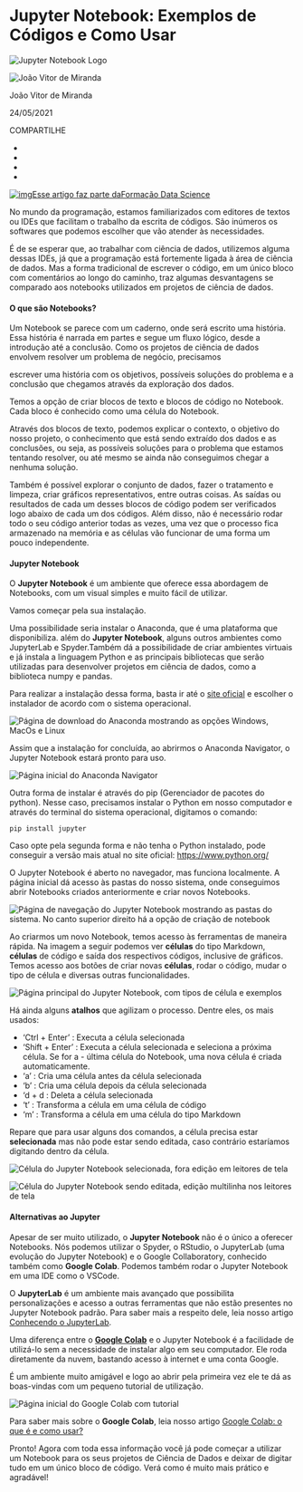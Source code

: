 # Jupyter Notebook: Exemplos de Códigos e Como Usar

![Jupyter Notebook Logo](https://www.alura.com.br/artigos/assets/conhecendo-o-jupyter-notebook/img-01.png)

![João Vitor de Miranda](https://github.com/Joaovmir.png?size=200&d=https%3A%2F%2Fwww.gravatar.com%2Favatar%2F2cdc9f19f0cdbd5250eaabade88effee.png%3Fr%3DPG%26size%3D200x200%26date%3D2021-12-12%26d%3Dhttps%253A%252F%252Fcursos.alura.com.br%252Fassets%252Fimages%252Fforum%252Favatar_j.png)

João Vitor de Miranda

24/05/2021

COMPARTILHE

- 
- 
- 
- 

[![img](https://www.alura.com.br/assets/api/formacoes/categorias/data-science.svg)Esse artigo faz parte daFormação Data Science](https://www.alura.com.br/formacao-data-science)



No mundo da programação, estamos familiarizados com editores de textos ou IDEs que facilitam o trabalho da escrita de códigos. São inúmeros os softwares que podemos escolher que vão atender às necessidades.

É de se esperar que, ao trabalhar com ciência de dados, utilizemos alguma dessas IDEs, já que a programação está fortemente ligada à área de ciência de dados. Mas a forma tradicional de escrever o código, em um único bloco com comentários ao longo do caminho, traz algumas desvantagens se comparado aos notebooks utilizados em projetos de ciência de dados.

#### O que são Notebooks?

Um Notebook se parece com um caderno, onde será escrito uma história. Essa história é narrada em partes e segue um fluxo lógico, desde a introdução até a conclusão. Como os projetos de ciência de dados envolvem resolver um problema de negócio, precisamos

escrever uma história com os objetivos, possíveis soluções do problema e a conclusão que chegamos através da exploração dos dados.

Temos a opção de criar blocos de texto e blocos de código no Notebook. Cada bloco é conhecido como uma célula do Notebook.

Através dos blocos de texto, podemos explicar o contexto, o objetivo do nosso projeto, o conhecimento que está sendo extraído dos dados e as conclusões, ou seja, as possíveis soluções para o problema que estamos tentando resolver, ou até mesmo se ainda não conseguimos chegar a nenhuma solução.

Também é possível explorar o conjunto de dados, fazer o tratamento e limpeza, criar gráficos representativos, entre outras coisas. As saídas ou resultados de cada um desses blocos de código podem ser verificados logo abaixo de cada um dos códigos. Além disso, não é necessário rodar todo o seu código anterior todas as vezes, uma vez que o processo fica armazenado na memória e as células vão funcionar de uma forma um pouco independente.

#### Jupyter Notebook

O **Jupyter Notebook** é um ambiente que oferece essa abordagem de Notebooks, com um visual simples e muito fácil de utilizar.

Vamos começar pela sua instalação.

Uma possibilidade seria instalar o Anaconda, que é uma plataforma que disponibiliza. além do **Jupyter Notebook**, alguns outros ambientes como JupyterLab e Spyder.Também dá a possibilidade de criar ambientes virtuais e já instala a linguagem Python e as principais bibliotecas que serão utilizadas para desenvolver projetos em ciência de dados, como a biblioteca numpy e pandas.

Para realizar a instalação dessa forma, basta ir até o [site oficial](https://www.anaconda.com/products/individual) e escolher o instalador de acordo com o sistema operacional.

![Página de download do Anaconda mostrando as opções Windows, MacOs e Linux](https://www.alura.com.br/artigos/assets/conhecendo-o-jupyter-notebook/img-02.png)

Assim que a instalação for concluída, ao abrirmos o Anaconda Navigator, o Jupyter Notebook estará pronto para uso.

![Página inicial do Anaconda Navigator](https://www.alura.com.br/artigos/assets/conhecendo-o-jupyter-notebook/img-03.png)

Outra forma de instalar é através do pip (Gerenciador de pacotes do python). Nesse caso, precisamos instalar o Python em nosso computador e através do terminal do sistema operacional, digitamos o comando:

```
pip install jupyter
```

Caso opte pela segunda forma e não tenha o Python instalado, pode conseguir a versão mais atual no site oficial: https://www.python.org/

O Jupyter Notebook é aberto no navegador, mas funciona localmente. A página inicial dá acesso às pastas do nosso sistema, onde conseguimos abrir Notebooks criados anteriormente e criar novos Notebooks.

![Página de navegação do Jupyter Notebook mostrando as pastas do sistema. No canto superior direito há a opção de criação de notebook](https://www.alura.com.br/artigos/assets/conhecendo-o-jupyter-notebook/img-04.png)

Ao criarmos um novo Notebook, temos acesso às ferramentas de maneira rápida. Na imagem a seguir podemos ver **células** do tipo Markdown, **células** de código e saída dos respectivos códigos, inclusive de gráficos. Temos acesso aos botões de criar novas **células**, rodar o código, mudar o tipo de célula e diversas outras funcionalidades.

![Página principal do Jupyter Notebook, com tipos de célula e exemplos](https://www.alura.com.br/artigos/assets/conhecendo-o-jupyter-notebook/img-05.png)

Há ainda alguns **atalhos** que agilizam o processo. Dentre eles, os mais usados:

- ‘Ctrl + Enter’ : Executa a célula selecionada
- ‘Shift + Enter’ : Executa a célula selecionada e seleciona a próxima célula. Se for a - última célula do Notebook, uma nova célula é criada automaticamente.
- ‘a’ : Cria uma célula antes da célula selecionada
- ‘b’ : Cria uma célula depois da célula selecionada
- ‘d + d : Deleta a célula selecionada
- ‘t’ : Transforma a célula em uma célula de código
- ‘m’ : Transforma a célula em uma célula do tipo Markdown

Repare que para usar alguns dos comandos, a célula precisa estar **selecionada** mas não pode estar sendo editada, caso contrário estaríamos digitando dentro da célula.

![Célula do Jupyter Notebook selecionada, fora edição em leitores de tela](https://www.alura.com.br/artigos/assets/conhecendo-o-jupyter-notebook/img-06.png)

![Célula do Jupyter Notebook sendo editada, edição multilinha nos leitores de tela](https://www.alura.com.br/artigos/assets/conhecendo-o-jupyter-notebook/img-07.png)

#### Alternativas ao Jupyter

Apesar de ser muito utilizado, o **Jupyter Notebook** não é o único a oferecer Notebooks. Nós podemos utilizar o Spyder, o RStudio, o JupyterLab (uma evolução do Jupyter Notebook) e o Google Collaboratory, conhecido também como **Google Colab**. Podemos também rodar o Jupyter Notebook em uma IDE como o VSCode.

O **JupyterLab** é um ambiente mais avançado que possibilita personalizações e acesso a outras ferramentas que não estão presentes no Jupyter Notebook padrão. Para saber mais a respeito dele, leia nosso artigo [Conhecendo o JupyterLab](https://www.alura.com.br/artigos/conhecendo-jupyterlab).

Uma diferença entre o [**Google Colab**](https://colab.research.google.com/) e o Jupyter Notebook é a facilidade de utilizá-lo sem a necessidade de instalar algo em seu computador. Ele roda diretamente da nuvem, bastando acesso à internet e uma conta Google.

É um ambiente muito amigável e logo ao abrir pela primeira vez ele te dá as boas-vindas com um pequeno tutorial de utilização.

![Página inicial do Google Colab com tutorial](https://www.alura.com.br/artigos/assets/conhecendo-o-jupyter-notebook/img-08.png)

Para saber mais sobre o **Google Colab**, leia nosso artigo [Google Colab: o que é e como usar?](https://www.alura.com.br/artigos/google-colab-o-que-e-e-como-usar)

Pronto! Agora com toda essa informação você já pode começar a utilizar um Notebook para os seus projetos de Ciência de Dados e deixar de digitar tudo em um único bloco de código. Verá como é muito mais prático e agradável!